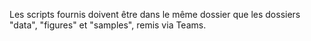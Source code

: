 Les scripts fournis doivent être dans le même dossier que les dossiers "data", "figures" et "samples", remis via Teams.

